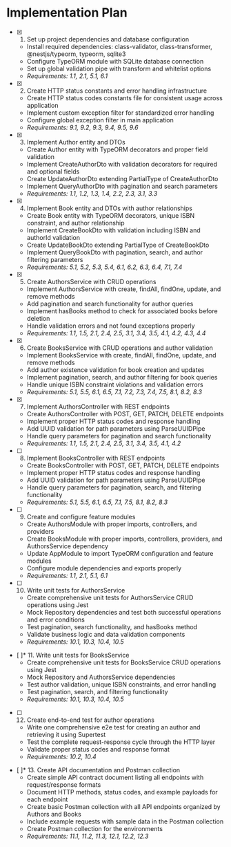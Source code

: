 # Implementation Plan

- [x] 1. Set up project dependencies and database configuration





  - Install required dependencies: class-validator, class-transformer, @nestjs/typeorm, typeorm, sqlite3
  - Configure TypeORM module with SQLite database connection
  - Set up global validation pipe with transform and whitelist options
  - _Requirements: 1.1, 2.1, 5.1, 6.1_

- [x] 2. Create HTTP status constants and error handling infrastructure





  - Create HTTP status codes constants file for consistent usage across application
  - Implement custom exception filter for standardized error handling
  - Configure global exception filter in main application
  - _Requirements: 9.1, 9.2, 9.3, 9.4, 9.5, 9.6_

- [x] 3. Implement Author entity and DTOs





  - Create Author entity with TypeORM decorators and proper field validation
  - Implement CreateAuthorDto with validation decorators for required and optional fields
  - Create UpdateAuthorDto extending PartialType of CreateAuthorDto
  - Implement QueryAuthorDto with pagination and search parameters
  - _Requirements: 1.1, 1.2, 1.3, 1.4, 2.2, 2.3, 3.1, 3.3_

- [x] 4. Implement Book entity and DTOs with author relationships





  - Create Book entity with TypeORM decorators, unique ISBN constraint, and author relationship
  - Implement CreateBookDto with validation including ISBN and authorId validation
  - Create UpdateBookDto extending PartialType of CreateBookDto
  - Implement QueryBookDto with pagination, search, and author filtering parameters
  - _Requirements: 5.1, 5.2, 5.3, 5.4, 6.1, 6.2, 6.3, 6.4, 7.1, 7.4_

- [x] 5. Create AuthorsService with CRUD operations






  - Implement AuthorsService with create, findAll, findOne, update, and remove methods
  - Add pagination and search functionality for author queries
  - Implement hasBooks method to check for associated books before deletion
  - Handle validation errors and not found exceptions properly
  - _Requirements: 1.1, 1.5, 2.1, 2.4, 2.5, 3.1, 3.4, 3.5, 4.1, 4.2, 4.3, 4.4_

- [x] 6. Create BooksService with CRUD operations and author validation





  - Implement BooksService with create, findAll, findOne, update, and remove methods
  - Add author existence validation for book creation and updates
  - Implement pagination, search, and author filtering for book queries
  - Handle unique ISBN constraint violations and validation errors
  - _Requirements: 5.1, 5.5, 6.1, 6.5, 7.1, 7.2, 7.3, 7.4, 7.5, 8.1, 8.2, 8.3_

- [x] 7. Implement AuthorsController with REST endpoints





  - Create AuthorsController with POST, GET, PATCH, DELETE endpoints
  - Implement proper HTTP status codes and response handling
  - Add UUID validation for path parameters using ParseUUIDPipe
  - Handle query parameters for pagination and search functionality
  - _Requirements: 1.1, 1.5, 2.1, 2.4, 2.5, 3.1, 3.4, 3.5, 4.1, 4.2_

- [ ] 8. Implement BooksController with REST endpoints
  - Create BooksController with POST, GET, PATCH, DELETE endpoints
  - Implement proper HTTP status codes and response handling
  - Add UUID validation for path parameters using ParseUUIDPipe
  - Handle query parameters for pagination, search, and filtering functionality
  - _Requirements: 5.1, 5.5, 6.1, 6.5, 7.1, 7.5, 8.1, 8.2, 8.3_

- [ ] 9. Create and configure feature modules
  - Create AuthorsModule with proper imports, controllers, and providers
  - Create BooksModule with proper imports, controllers, providers, and AuthorsService dependency
  - Update AppModule to import TypeORM configuration and feature modules
  - Configure module dependencies and exports properly
  - _Requirements: 1.1, 2.1, 5.1, 6.1_

- [ ] 10. Write unit tests for AuthorsService

  - Create comprehensive unit tests for AuthorsService CRUD operations using Jest
  - Mock Repository dependencies and test both successful operations and error conditions
  - Test pagination, search functionality, and hasBooks method
  - Validate business logic and data validation components
  - _Requirements: 10.1, 10.3, 10.4, 10.5_

- [ ]* 11. Write unit tests for BooksService
  - Create comprehensive unit tests for BooksService CRUD operations using Jest
  - Mock Repository and AuthorsService dependencies
  - Test author validation, unique ISBN constraints, and error handling
  - Test pagination, search, and filtering functionality
  - _Requirements: 10.1, 10.3, 10.4, 10.5_

- [ ] 12. Create end-to-end test for author operations

  - Write one comprehensive e2e test for creating an author and retrieving it using Supertest
  - Test the complete request-response cycle through the HTTP layer
  - Validate proper status codes and response format
  - _Requirements: 10.2, 10.4_

- [ ]* 13. Create API documentation and Postman collection
  - Create simple API contract document listing all endpoints with request/response formats
  - Document HTTP methods, status codes, and example payloads for each endpoint
  - Create basic Postman collection with all API endpoints organized by Authors and Books
  - Include example requests with sample data in the Postman collection
  - Create Postman collection for the environments
  - _Requirements: 11.1, 11.2, 11.3, 12.1, 12.2, 12.3_